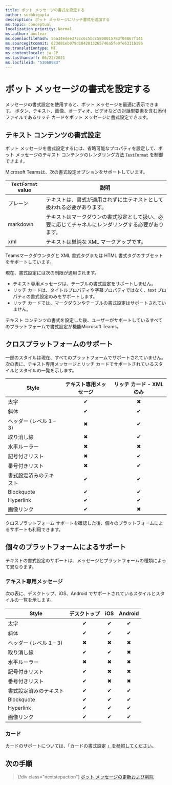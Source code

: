 ```yaml
---
title: ボット メッセージの書式を設定する
author: surbhigupta
description: ボット メッセージにリッチ書式を追加する
ms.topic: conceptual
localization_priority: Normal
ms.author: anclear
ms.openlocfilehash: 56a34edee372cc6c5bcc5808015783f04867f141
ms.sourcegitcommit: 623d81eb079d1842813265746a5fe0fe6311b196
ms.translationtype: MT
ms.contentlocale: ja-JP
ms.lasthandoff: 06/22/2021
ms.locfileid: "53068983"
---
```

# <a name="format-your-bot-messages"></a>ボット メッセージの書式を設定する

メッセージの書式設定を使用すると、ボット メッセージを最適に表示できます。 ボタン、テキスト、画像、オーディオ、ビデオなどの対話型要素を含む添付ファイルであるリッチ カードをボット メッセージに書式設定できます。

## <a name="format-text-content"></a>テキスト コンテンツの書式設定

ボット メッセージを書式設定するには、省略可能なプロパティを設定して、ボット メッセージのテキスト コンテンツのレンダリング方法 [`TextFormat`](/bot-framework/dotnet/bot-builder-dotnet-create-messages#customizing-a-message) を制御できます。

Microsoft Teamsは、次の書式設定オプションをサポートしています。

| `TextFormat` value | 説明 |
| --- | --- |
| プレーン | テキストは、書式が適用されずに生テキストとして扱われる必要があります。|
| markdown | テキストはマークダウンの書式設定として扱い、必要に応じてチャネルにレンダリングする必要があります。 |
| xml | テキストは単純な XML マークアップです。 |

Teamsマークダウンタグと XML 書式タグまたは HTML 書式タグのサブセットをサポートしています。

現在、書式設定には次の制限が適用されます。

* テキスト専用メッセージは、テーブルの書式設定をサポートしません。
* リッチ カードは、タイトルプロパティや字幕プロパティではなく、text プロパティの書式設定のみをサポートします。
* リッチ カードでは、マークダウンやテーブルの書式設定はサポートされていません。

テキスト コンテンツの書式を設定した後、ユーザーがサポートしているすべてのプラットフォームで書式設定が機能Microsoft Teams。

## <a name="cross-platform-support"></a>クロスプラットフォームのサポート

一部のスタイルは現在、すべてのプラットフォームでサポートされていません。 次の表に、テキスト専用メッセージとリッチ カードでサポートされているスタイルとスタイルの一覧を示します。

| Style                     | テキスト専用メッセージ | リッチ カード - XML のみ |
| ---                       | :---: | :---: |
| 太字                      | ✔ | ✖ |
| 斜体                    | ✔ | ✔ |
| ヘッダー (レベル 1 &ndash; 3) | ✖ | ✔ |
| 取り消し線             | ✖ | ✔ |
| 水平ルーラー           | ✖ | ✖ |
| 記号付きリスト            | ✖ | ✔ |
| 番号付きリスト              | ✖ | ✔ |
| 書式設定済みのテキスト         | ✔ | ✔ |
| Blockquote                | ✔ | ✔ |
| Hyperlink                 | ✔ | ✔ |
| 画像リンク                | ✔ | ✖ |

クロスプラットフォーム サポートを確認した後、個々のプラットフォームによるサポートも利用できます。

## <a name="support-by-individual-platform"></a>個々のプラットフォームによるサポート

テキストの書式設定のサポートは、メッセージとプラットフォームの種類によって異なります。

### <a name="text-only-messages"></a>テキスト専用メッセージ

次の表に、デスクトップ、iOS、Android でサポートされているスタイルとスタイルの一覧を示します。

| Style                     | デスクトップ | iOS | Android |
| ---                       | :---: | :---: | :---: |
| 太字                      | ✔ | ✔ | ✔ |
| 斜体                    | ✔ | ✔ | ✔ |
| ヘッダー (レベル 1 &ndash; 3) | ✖ | ✖ | ✖ |
| 取り消し線             | ✔ | ✔ | ✖ |
| 水平ルーラー           | ✖ | ✖ | ✖ |
| 記号付きリスト            | ✔ | ✖ | ✖ |
| 番号付きリスト              | ✔ | ✖ | ✖ |
| 書式設定済みのテキスト         | ✔ | ✔ | ✔ |
| Blockquote                | ✔ | ✔ | ✔ |
| Hyperlink                 | ✔ | ✔ | ✔ |
| 画像リンク                | ✔ | ✔ | ✔ |

### <a name="cards"></a>カード

カードのサポートについては、「カードの書式設定 [」を参照してください](~/task-modules-and-cards/cards/cards-format.md)。

## <a name="next-step"></a>次の手順

> [!div class="nextstepaction"]
> [ボット メッセージの更新および削除](~/bots/how-to/update-and-delete-bot-messages.md)
